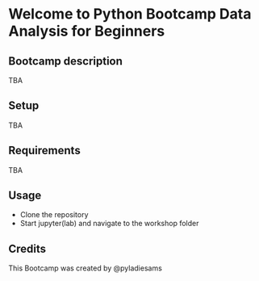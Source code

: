 # Welcome to Python Bootcamp Data Analysis for Beginners
 
## Bootcamp description
TBA

## Setup
TBA

## Requirements
TBA

## Usage
* Clone the repository
* Start jupyter(lab) and navigate to the workshop folder

## Credits
This Bootcamp was created by @pyladiesams 
